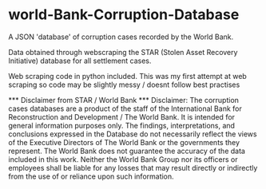 # world-Bank-Corruption-Database

A JSON 'database' of corruption cases recorded by the World Bank. 

Data obtained through webscraping the STAR (Stolen Asset Recovery Initiative) database for all settlement cases.

Web scraping code in python included. This was my first attempt at web scraping so code may be slightly messy / doesnt follow best practises

*** Disclaimer from STAR / World Bank ***
Disclaimer: The corruption cases databases are a product of the staff of the International Bank for Reconstruction and Development / The World Bank. It is intended for general information purposes only. The findings, interpretations, and conclusions expressed in the Database do not necessarily reflect the views of the Executive Directors of The World Bank or the governments they represent. The World Bank does not guarantee the accuracy of the data included in this work. Neither the World Bank Group nor its officers or employees shall be liable for any losses that may result directly or indirectly from the use of or reliance upon such information.
